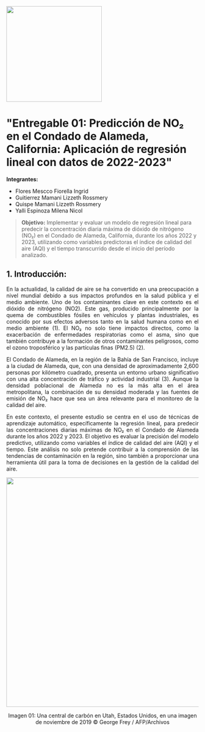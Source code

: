 <p align="left">
  <img src="https://semanadelcannabis.cayetano.edu.pe/assets/img/logo-upch.png" width="250">
 
</p>

# **"Entregable 01: Predicción de NO₂ en el Condado de Alameda, California: Aplicación de regresión lineal con datos de 2022-2023"**

**Integrantes:**

- Flores Mescco Fiorella Ingrid
- Guitierrez Mamani Lizzeth Rossmery
- Quispe Mamani Lizzeth Rossmery 
- Yalli Espinoza Milena Nicol

> **Objetivo:** Implementar y evaluar un modelo de regresión lineal para predecir la concentración diaria máxima de dióxido de nitrógeno (NO₂) en el Condado de Alameda, California, durante los años 2022 y 2023, utilizando como variables predictoras el índice de calidad del aire (AQI) y el tiempo transcurrido desde el inicio del período analizado.

## **1. Introducción:**

<p align="justify">
En la actualidad, la calidad de aire se ha convertido en una preocupación a nivel mundial debido a sus impactos profundos en la salud pública y el medio ambiente. Uno de los contaminantes clave en este contexto es el dióxido de nitrógeno (NO2). Este gas, producido principalmente por la quema de combustibles fósiles en vehículos y plantas industriales, es conocido por sus efectos adversos tanto en la salud humana como en el medio ambiente (1). El NO₂ no solo tiene impactos directos, como la exacerbación de enfermedades respiratorias como el asma, sino que también contribuye a la formación de otros contaminantes peligrosos, como el ozono troposférico y las partículas finas (PM2.5) (2).

<p align="justify">
El Condado de Alameda, en la región de la Bahía de San Francisco, incluye a la ciudad de Alameda, que, con una densidad de aproximadamente 2,600 personas por kilómetro cuadrado, presenta un entorno urbano significativo con una alta concentración de tráfico y actividad industrial (3). Aunque la densidad poblacional de Alameda no es la más alta en el área metropolitana, la combinación de su densidad moderada y las fuentes de emisión de NO₂ hace que sea un área relevante para el monitoreo de la calidad del aire.

<p align="justify">
En este contexto, el presente estudio se centra en el uso de técnicas de aprendizaje automático, específicamente la regresión lineal, para predecir las concentraciones diarias máximas de NO₂ en el Condado de Alameda durante los años 2022 y 2023. El objetivo es evaluar la precisión del modelo predictivo, utilizando como variables el índice de calidad del aire (AQI) y el tiempo. Este análisis no solo pretende contribuir a la comprensión de las tendencias de contaminación en la región, sino también a proporcionar una herramienta útil para la toma de decisiones en la gestión de la calidad del aire.

<div align="center"; style="display: flex; justify-content: space-between;">
  <img src=https://github.com/user-attachments/assets/58c4f557-9cae-4e6f-b0b5-3195177be86d width="600px"/>
</div>

<p align="center">Imagen 01: Una central de carbón en Utah, Estados Unidos, en una imagen de noviembre de 2019 © George Frey / AFP/Archivos</p>
